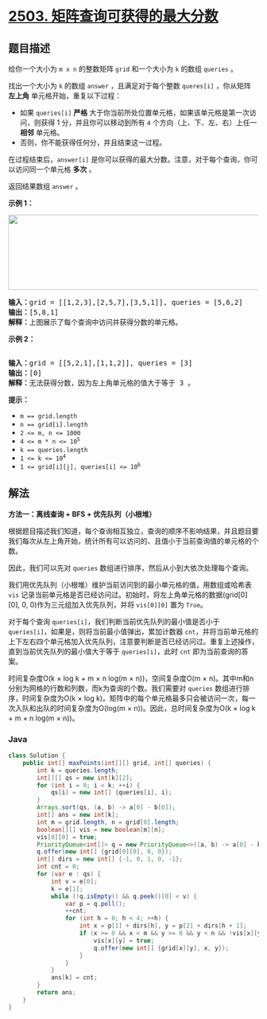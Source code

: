 # [2503. 矩阵查询可获得的最大分数](https://leetcode.cn/problems/maximum-number-of-points-from-grid-queries)

## 题目描述

<p>给你一个大小为 <code>m x n</code> 的整数矩阵 <code>grid</code> 和一个大小为 <code>k</code> 的数组 <code>queries</code> 。</p>

<p>找出一个大小为 <code>k</code> 的数组 <code>answer</code> ，且满足对于每个整数 <code>queres[i]</code> ，你从矩阵 <strong>左上角</strong> 单元格开始，重复以下过程：</p>

<ul>
	<li>如果 <code>queries[i]</code> <strong>严格</strong> 大于你当前所处位置单元格，如果该单元格是第一次访问，则获得 1 分，并且你可以移动到所有 <code>4</code> 个方向（上、下、左、右）上任一 <strong>相邻</strong> 单元格。</li>
	<li>否则，你不能获得任何分，并且结束这一过程。</li>
</ul>

<p>在过程结束后，<code>answer[i]</code> 是你可以获得的最大分数。注意，对于每个查询，你可以访问同一个单元格 <strong>多次</strong> 。</p>

<p>返回结果数组 <code>answer</code> 。</p>

<p><strong>示例 1：</strong></p>
<img alt="" src="https://gcore.jsdelivr.net/gh/doocs/leetcode@main/solution/2500-2599/2503.Maximum%20Number%20of%20Points%20From%20Grid%20Queries/images/yetgriddrawio.png" style="width: 571px; height: 151px;">
<pre><strong>输入：</strong>grid = [[1,2,3],[2,5,7],[3,5,1]], queries = [5,6,2]
<strong>输出：</strong>[5,8,1]
<strong>解释：</strong>上图展示了每个查询中访问并获得分数的单元格。</pre>

<p><strong>示例 2：</strong></p>
<img alt="" src="https://gcore.jsdelivr.net/gh/doocs/leetcode@main/solution/2500-2599/2503.Maximum%20Number%20of%20Points%20From%20Grid%20Queries/images/yetgriddrawio-2.png">
<pre><strong>输入：</strong>grid = [[5,2,1],[1,1,2]], queries = [3]
<strong>输出：</strong>[0]
<strong>解释：</strong>无法获得分数，因为左上角单元格的值大于等于 3 。
</pre>

<p><strong>提示：</strong></p>

<ul>
	<li><code>m == grid.length</code></li>
	<li><code>n == grid[i].length</code></li>
	<li><code>2 &lt;= m, n &lt;= 1000</code></li>
	<li><code>4 &lt;= m * n &lt;= 10<sup>5</sup></code></li>
	<li><code>k == queries.length</code></li>
	<li><code>1 &lt;= k &lt;= 10<sup>4</sup></code></li>
	<li><code>1 &lt;= grid[i][j], queries[i] &lt;= 10<sup>6</sup></code></li>
</ul>

## 解法

**方法一：离线查询 + BFS + 优先队列（小根堆）**

根据题目描述我们知道，每个查询相互独立，查询的顺序不影响结果，并且题目要我们每次从左上角开始，统计所有可以访问的、且值小于当前查询值的单元格的个数。

因此，我们可以先对 `queries` 数组进行排序，然后从小到大依次处理每个查询。

我们用优先队列（小根堆）维护当前访问到的最小单元格的值，用数组或哈希表 `vis` 记录当前单元格是否已经访问过。初始时，将左上角单元格的数据(grid[0][0], 0, 0)作为三元组加入优先队列，并将 `vis[0][0]` 置为 `True`。

对于每个查询 `queries[i]`，我们判断当前优先队列的最小值是否小于 `queries[i]`，如果是，则将当前最小值弹出，累加计数器 `cnt`，并将当前单元格的上下左右四个单元格加入优先队列，注意要判断是否已经访问过。重复上述操作，直到当前优先队列的最小值大于等于 `queries[i]`，此时 `cnt` 即为当前查询的答案。

时间复杂度O(k × log k + m × n log(m × n))，空间复杂度O(m × n)。其中m和n分别为网格的行数和列数，而k为查询的个数。我们需要对 `queries` 数组进行排序，时间复杂度为O(k × log k)。矩阵中的每个单元格最多只会被访问一次，每一次入队和出队的时间复杂度为O(log(m × n))。因此，总时间复杂度为O(k × log k + m × n log(m × n))。

### **Java**

```java
class Solution {
    public int[] maxPoints(int[][] grid, int[] queries) {
        int k = queries.length;
        int[][] qs = new int[k][2];
        for (int i = 0; i < k; ++i) {
            qs[i] = new int[] {queries[i], i};
        }
        Arrays.sort(qs, (a, b) -> a[0] - b[0]);
        int[] ans = new int[k];
        int m = grid.length, n = grid[0].length;
        boolean[][] vis = new boolean[m][n];
        vis[0][0] = true;
        PriorityQueue<int[]> q = new PriorityQueue<>((a, b) -> a[0] - b[0]);
        q.offer(new int[] {grid[0][0], 0, 0});
        int[] dirs = new int[] {-1, 0, 1, 0, -1};
        int cnt = 0;
        for (var e : qs) {
            int v = e[0];
            k = e[1];
            while (!q.isEmpty() && q.peek()[0] < v) {
                var p = q.poll();
                ++cnt;
                for (int h = 0; h < 4; ++h) {
                    int x = p[1] + dirs[h], y = p[2] + dirs[h + 1];
                    if (x >= 0 && x < m && y >= 0 && y < n && !vis[x][y]) {
                        vis[x][y] = true;
                        q.offer(new int[] {grid[x][y], x, y});
                    }
                }
            }
            ans[k] = cnt;
        }
        return ans;
    }
}
```

